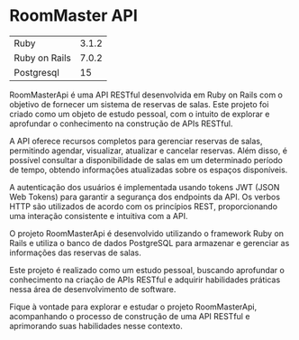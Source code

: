 # RoomMaster API

<table>
    <tr>
        <td>Ruby</td>
        <td>3.1.2</td>
    </tr>
    <tr>
        <td>Ruby on Rails</td>
        <td>7.0.2</td>
    </tr>
    <tr>
        <td>Postgresql</td>
        <td>15</td>
    </tr>
</table>

RoomMasterApi é uma API RESTful desenvolvida em Ruby on Rails com o objetivo de fornecer um sistema de reservas de salas. Este projeto foi criado como um objeto de estudo pessoal, com o intuito de explorar e aprofundar o conhecimento na construção de APIs RESTful.

A API oferece recursos completos para gerenciar reservas de salas, permitindo agendar, visualizar, atualizar e cancelar reservas. Além disso, é possível consultar a disponibilidade de salas em um determinado período de tempo, obtendo informações atualizadas sobre os espaços disponíveis.

A autenticação dos usuários é implementada usando tokens JWT (JSON Web Tokens) para garantir a segurança dos endpoints da API. Os verbos HTTP são utilizados de acordo com os princípios REST, proporcionando uma interação consistente e intuitiva com a API.

O projeto RoomMasterApi é desenvolvido utilizando o framework Ruby on Rails e utiliza o banco de dados PostgreSQL para armazenar e gerenciar as informações das reservas de salas.

Este projeto é realizado como um estudo pessoal, buscando aprofundar o conhecimento na criação de APIs RESTful e adquirir habilidades práticas nessa área de desenvolvimento de software.

Fique à vontade para explorar e estudar o projeto RoomMasterApi, acompanhando o processo de construção de uma API RESTful e aprimorando suas habilidades nesse contexto.
